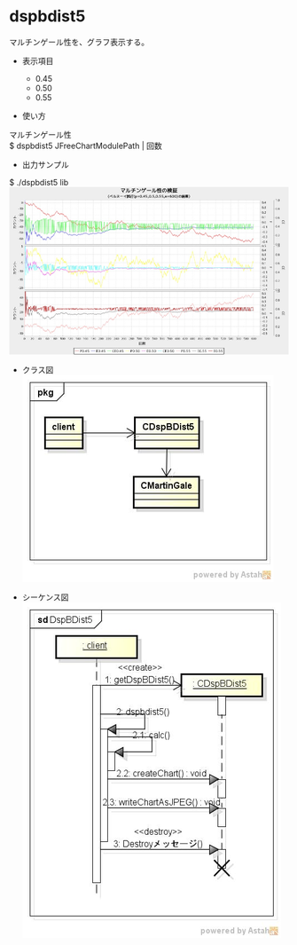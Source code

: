 dspbdist5
=========
マルチンゲール性を、グラフ表示する。

* 表示項目
  - 0.45
  - 0.50
  - 0.55

* 使い方  

マルチンゲール性  
$ dspbdist5 JFreeChartModulePath | 回数

* 出力サンプル  

$ ./dspbdist5 lib
![dspbdist5](images/martine.jpg)

* クラス図  
![dspbdist5](images/pkgDspBDist5.jpg)

* シーケンス図  
![dspbdist5](images/sdDspBDist5.jpg)


